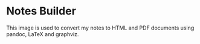 # Notes Builder

This image is used to convert my notes to HTML and PDF documents using pandoc, LaTeX and graphviz.
